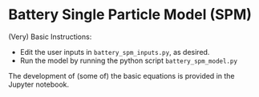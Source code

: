 # Battery Single Particle Model (SPM)

(Very) Basic Instructions:

- Edit the user inputs in `battery_spm_inputs.py`, as desired.
- Run the model by running the python script `battery_spm_model.py`

The development of (some of) the basic equations is provided in the Jupyter notebook.
